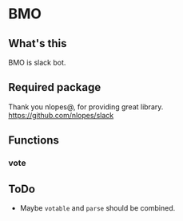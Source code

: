 # BMO
## What's this
BMO is slack bot.

## Required package
Thank you nlopes@, for providing great library.
https://github.com/nlopes/slack

## Functions
### vote

## ToDo
- Maybe `votable` and `parse` should be combined.